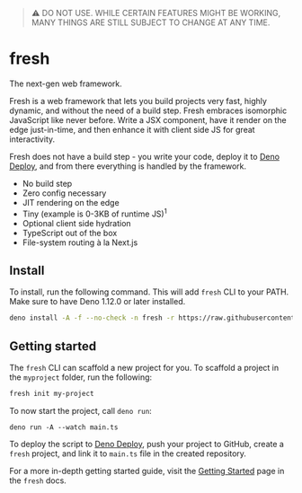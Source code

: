 > :warning: DO NOT USE. WHILE CERTAIN FEATURES MIGHT BE WORKING, MANY THINGS ARE
> STILL SUBJECT TO CHANGE AT ANY TIME.

# fresh

The next-gen web framework.

Fresh is a web framework that lets you build projects very fast, highly dynamic,
and without the need of a build step. Fresh embraces isomorphic JavaScript like
never before. Write a JSX component, have it render on the edge just-in-time,
and then enhance it with client side JS for great interactivity.

Fresh does not have a build step - you write your code, deploy it to
[Deno Deploy](https://deno.com/deploy), and from there everything is handled by
the framework.

- No build step
- Zero config necessary
- JIT rendering on the edge
- Tiny (example is 0-3KB of runtime JS)<sup>1</sup>
- Optional client side hydration
- TypeScript out of the box
- File-system routing à la Next.js

## Install

To install, run the following command. This will add `fresh` CLI to your PATH.
Make sure to have Deno 1.12.0 or later installed.

```sh
deno install -A -f --no-check -n fresh -r https://raw.githubusercontent.com/lucacasonato/fresh/main/cli.ts
```

## Getting started

The `fresh` CLI can scaffold a new project for you. To scaffold a project in the
`myproject` folder, run the following:

```sh
fresh init my-project
```

To now start the project, call `deno run`:

```
deno run -A --watch main.ts
```

To deploy the script to [Deno Deploy](https://deno.com/deploy), push your
project to GitHub, create a `fresh` project, and link it to `main.ts` file in
the created repository.

For a more in-depth getting started guide, visit the
[Getting Started](./docs/getting-started.md) page in the `fresh` docs.
